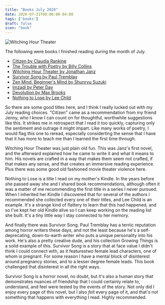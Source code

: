 ```yaml
---
title: "Books July 2020"
date: 2020-07-31T08:00:00-04:00
tags: ['books']
draft: false
icon: "book"
---
```


<img src="https://i.gr-assets.com/images/S/compressed.photo.goodreads.com/books/1477361426l/32738753._SY475_.jpg" alt="Witching Hour Theater">

The following were books I finished reading during the month of July.

* [Citizen by Claudia Rankine](https://www.goodreads.com/book/show/20613761-citizen)
* [The Trouble with Poetry by Billy Collins](https://www.goodreads.com/book/show/24400.The_Trouble_With_Poetry_And_Other_Poems)
* [Witching Hour Theater by Jonathan Janz](https://www.goodreads.com/book/show/32738753-witching-hour-theatre)
* [Survivor Song by Paul Tremblay](https://www.goodreads.com/book/show/52512374-survivor-song)
* [Zen Mind, Beginner's Mind by Shunryu Suzuki](https://www.goodreads.com/book/show/402843.Zen_Mind_Beginner_s_Mind)
* [Imzadi by Peter Day](https://www.goodreads.com/book/show/217890.Imzadi)
* [Devolution by Max Brooks](https://www.goodreads.com/book/show/52454426-devolution)
* [Nothing to Lose by Lee Child](https://www.goodreads.com/book/show/2211221.Nothing_to_Lose)

So there are some good titles here, and I think I really lucked out with my July reading choices. "Citizen" came as a recommendation from my friend Jenny, who I know I can count on for thoughtful, worthwhile suggestions like this. It strikes me in retrospect that I read it too quickly, capturing only the sentiment and outrage it might impart. Like many works of poetry, I would flag this one to reread, especially considerting the sense that I have that it has more to teach me than I learned the first time through.

Witching Hour Theater was just plain old fun. This was Janz's first novel, and the afterward explained how he came to write it and what it means to him. His novels are crafted in a way that makes them seem not crafted, if that makes any sense, and that creates an immersive reading experience. Plus there was some good old fashioned movie theater violence here.

Nothing to Lose is a title I read on my mother's Kindle. In the years before she passed away she and I shared book recommendations, although often it was a matter of me recommending the first title in a series I never pursued. When I inherited her Kindle I discovered that for several of the authors I recommended she collected every one of their titles, and Lee Child is an example. It's a strange kind of flattery to learn that this had happened, and so I've kept her old Kindle alive so I can keep working on the reading list she built. It's a tiny little way I stay connected to her memory.

And finally there was Survivor Song. Paul Tremblay has a terriic reputation among horror writers these days, and not the least because he's a self-deprecating, down-to-earth writer who puts a unique personality into his work. He's also a pretty creative dude, and his collection Growing Things is a solid example of this. Survivor Song is a story that at face value I didn't think I could connect with, as it featurestwo female lead characters, one of whom is pregnant. For some reason I have a mental block of disinterest around pregnancy stories, and to a lesser degree female leads. This book challenged that disinterest in all the right ways.

Survivor Song is a horror novel, no doubt, but it's also a human story that demonstrates nuances of friendship that I could certainly relate to, understand, and feel were tested by the events of the story. Not only did I enjoy every page of this novel, but I also *felt* every page of it, and that's not something that happens with everything I read. Highly recommended.